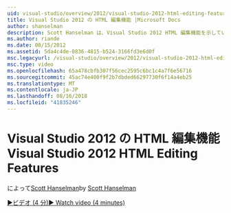 ```yaml
---
uid: visual-studio/overview/2012/visual-studio-2012-html-editing-features
title: Visual Studio 2012 の HTML 編集機能 |Microsoft Docs
author: shanselman
description: Scott Hanselman は、Visual Studio 2012 HTML 編集機能を示しています。
ms.author: riande
ms.date: 08/15/2012
ms.assetid: 5da4c4de-0836-4815-b524-3166fd3e6d0f
msc.legacyurl: /visual-studio/overview/2012/visual-studio-2012-html-editing-features
msc.type: video
ms.openlocfilehash: 65a478cbfb307f56cec2595c6bc1c4a7f6e56716
ms.sourcegitcommit: 45ac74e400f9f2b7dbded66297730f6f14a4eb25
ms.translationtype: MT
ms.contentlocale: ja-JP
ms.lasthandoff: 08/16/2018
ms.locfileid: "41835246"
---
```

<a name="visual-studio-2012-html-editing-features"></a><span data-ttu-id="f1096-103">Visual Studio 2012 の HTML 編集機能</span><span class="sxs-lookup"><span data-stu-id="f1096-103">Visual Studio 2012 HTML Editing Features</span></span>
====================
<span data-ttu-id="f1096-104">によって[Scott Hanselman](https://github.com/shanselman)</span><span class="sxs-lookup"><span data-stu-id="f1096-104">by [Scott Hanselman](https://github.com/shanselman)</span></span>

[<span data-ttu-id="f1096-105">&#9654;ビデオ (4 分)</span><span class="sxs-lookup"><span data-stu-id="f1096-105">&#9654; Watch video (4 minutes)</span></span>](https://channel9.msdn.com/Blogs/ASP-NET-Site-Videos/visual-studio-2012-html-editing-features)
